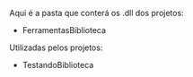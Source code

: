 Aqui é a pasta que conterá os .dll dos projetos:

- FerramentasBiblioteca

Utilizadas pelos projetos:

- TestandoBiblioteca
